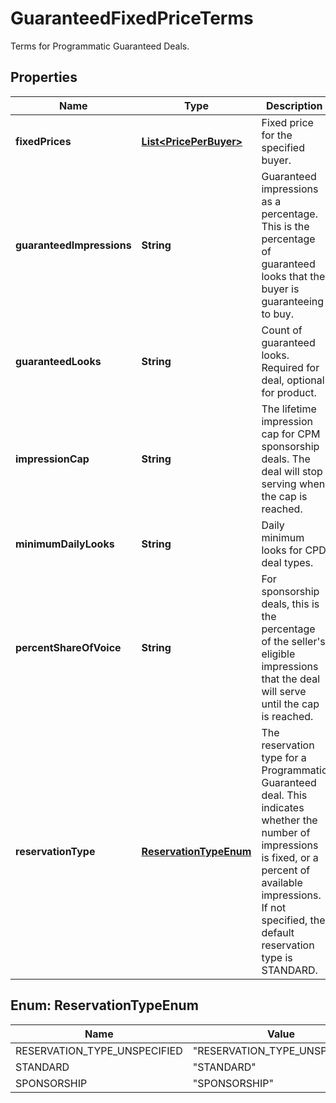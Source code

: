 

# GuaranteedFixedPriceTerms

Terms for Programmatic Guaranteed Deals.

## Properties

| Name | Type | Description | Notes |
|------------ | ------------- | ------------- | -------------|
|**fixedPrices** | [**List&lt;PricePerBuyer&gt;**](PricePerBuyer.md) | Fixed price for the specified buyer. |  [optional] |
|**guaranteedImpressions** | **String** | Guaranteed impressions as a percentage. This is the percentage of guaranteed looks that the buyer is guaranteeing to buy. |  [optional] |
|**guaranteedLooks** | **String** | Count of guaranteed looks. Required for deal, optional for product. |  [optional] |
|**impressionCap** | **String** | The lifetime impression cap for CPM sponsorship deals. The deal will stop serving when the cap is reached. |  [optional] |
|**minimumDailyLooks** | **String** | Daily minimum looks for CPD deal types. |  [optional] |
|**percentShareOfVoice** | **String** | For sponsorship deals, this is the percentage of the seller&#39;s eligible impressions that the deal will serve until the cap is reached. |  [optional] |
|**reservationType** | [**ReservationTypeEnum**](#ReservationTypeEnum) | The reservation type for a Programmatic Guaranteed deal. This indicates whether the number of impressions is fixed, or a percent of available impressions. If not specified, the default reservation type is STANDARD. |  [optional] |



## Enum: ReservationTypeEnum

| Name | Value |
|---- | -----|
| RESERVATION_TYPE_UNSPECIFIED | &quot;RESERVATION_TYPE_UNSPECIFIED&quot; |
| STANDARD | &quot;STANDARD&quot; |
| SPONSORSHIP | &quot;SPONSORSHIP&quot; |



